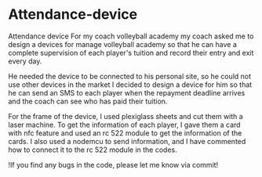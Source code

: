 # Attendance-device
Attendance device For my coach volleyball academy
my coach asked me to design a devices for manage volleyball academy 
so that he can have a complete supervision of each player's tuition and record their entry and exit every day.

He needed the device to be connected to his personal site, so he could not use other devices in the market
I decided to design a device for him so that he can send an SMS to each player when the repayment deadline arrives and the coach can see who has paid their tuition.

For the frame of the device, I used plexiglass sheets and cut them with a laser machine.
To get the information of each player, I gave them a card with nfc feature and used an rc 522 module to get the information of the cards.
I also used a nodemcu to send information, and I have commented how to connect it to the rc 522 module in the codes.

 !If you find any bugs in the code, please let me know via commit!
